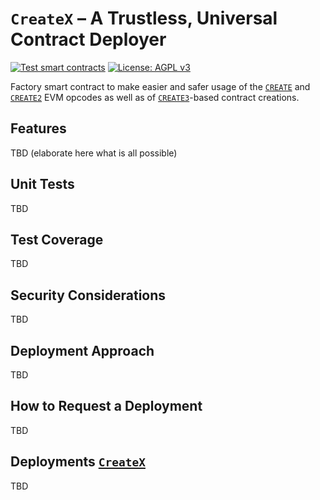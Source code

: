 # `CreateX` – A Trustless, Universal Contract Deployer

[![Test smart contracts](https://github.com/pcaversaccio/createx/actions/workflows/test-contracts.yml/badge.svg)](https://github.com/pcaversaccio/createx/actions/workflows/test-contracts.yml)
[![License: AGPL v3](https://img.shields.io/badge/License-AGPL_v3-blue.svg)](https://www.gnu.org/licenses/agpl-3.0)

Factory smart contract to make easier and safer usage of the [`CREATE`](https://www.evm.codes/#f0?fork=shanghai) and [`CREATE2`](https://www.evm.codes/#f5?fork=shanghai) EVM opcodes as well as of [`CREATE3`](https://github.com/ethereum/EIPs/pull/3171)-based contract creations.

## Features

TBD (elaborate here what is all possible)

## Unit Tests

TBD

## Test Coverage

TBD

## Security Considerations

TBD

## Deployment Approach

TBD

## How to Request a Deployment

TBD

## Deployments [`CreateX`](./src/CreateX.sol)

TBD
